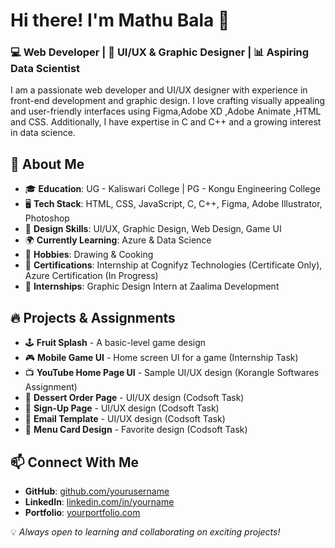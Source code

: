 # Hi there! I'm Mathu Bala 👋

### 💻 Web Developer | 🎨 UI/UX & Graphic Designer | 📊 Aspiring Data Scientist

I am a passionate web developer and UI/UX designer with experience in front-end development and graphic design. I love crafting visually appealing and user-friendly interfaces using Figma,Adobe XD ,Adobe Animate ,HTML and CSS. Additionally, I have expertise in C and C++ and a growing interest in data science.

## 🚀 About Me
- 🎓 **Education**: UG - Kaliswari College | PG - Kongu Engineering College
- 🖥 **Tech Stack**: HTML, CSS, JavaScript, C, C++, Figma, Adobe Illustrator, Photoshop
- 🎨 **Design Skills**: UI/UX, Graphic Design, Web Design, Game UI
- 🌍 **Currently Learning**: Azure & Data Science
- 🎯 **Hobbies**: Drawing & Cooking
- 📜 **Certifications**: Internship at Cognifyz Technologies (Certificate Only), Azure Certification (In Progress)
- 💼 **Internships**: Graphic Design Intern at Zaalima Development

## 🔥 Projects & Assignments
- 🕹 **Fruit Splash** - A basic-level game design
- 🎮 **Mobile Game UI** - Home screen UI for a game (Internship Task)
- 📺 **YouTube Home Page UI** - Sample UI/UX design (Korangle Softwares Assignment)
- 🍰 **Dessert Order Page** - UI/UX design (Codsoft Task)
- 📝 **Sign-Up Page** - UI/UX design (Codsoft Task)
- 📧 **Email Template** - UI/UX design (Codsoft Task)
- 📜 **Menu Card Design** - Favorite design (Codsoft Task)

## 📫 Connect With Me
- **GitHub**: [github.com/yourusername](https://github.com/yourusername)
- **LinkedIn**: [linkedin.com/in/yourname](https://linkedin.com/in/yourname)
- **Portfolio**: [yourportfolio.com](https://yourportfolio.com)

💡 *Always open to learning and collaborating on exciting projects!*

